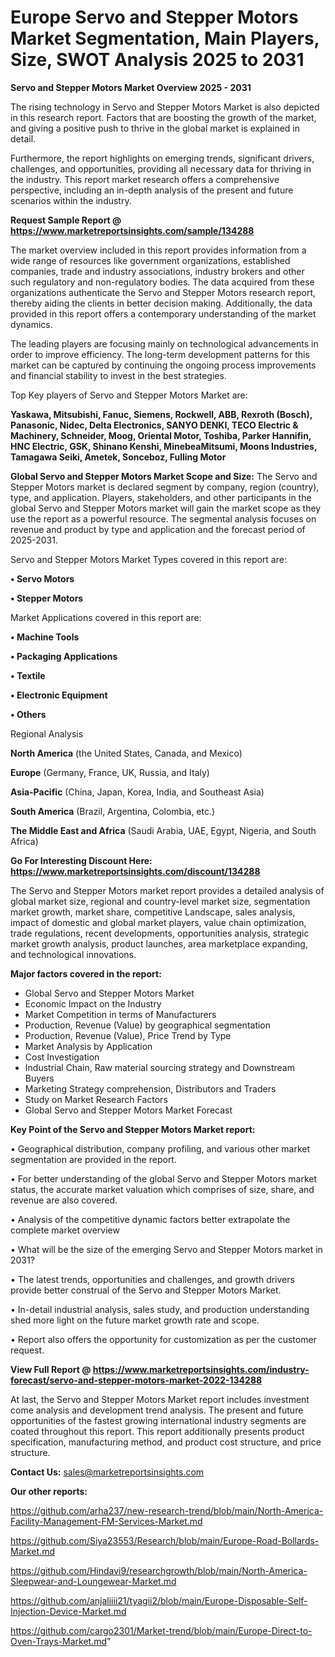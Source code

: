 # Europe Servo and Stepper Motors Market Segmentation, Main Players, Size, SWOT Analysis 2025 to 2031

<Strong> Servo and Stepper Motors Market Overview 2025 - 2031</strong>

The rising technology in Servo and Stepper Motors Market is also depicted in this research report. Factors that are boosting the growth of the market, and giving a positive push to thrive in the global market is explained in detail.

Furthermore, the report highlights on emerging trends, significant drivers, challenges, and opportunities, providing all necessary data for thriving in the industry. This report market research offers a comprehensive perspective, including an in-depth analysis of the present and future scenarios within the industry.

<strong>Request Sample Report @ <a href=https://www.marketreportsinsights.com/sample/134288>https://www.marketreportsinsights.com/sample/134288</a></strong>

The market overview included in this report provides information from a wide range of resources like government organizations, established companies, trade and industry associations, industry brokers and other such regulatory and non-regulatory bodies. The data acquired from these organizations authenticate the Servo and Stepper Motors research report, thereby aiding the clients in better decision making. Additionally, the data provided in this report offers a contemporary understanding of the market dynamics.

The leading players are focusing mainly on technological advancements in order to improve efficiency. The long-term development patterns for this market can be captured by continuing the ongoing process improvements and financial stability to invest in the best strategies.

Top Key players of Servo and Stepper Motors Market are:

<strong>Yaskawa, Mitsubishi, Fanuc, Siemens, Rockwell, ABB, Rexroth (Bosch), Panasonic, Nidec, Delta Electronics, SANYO DENKI, TECO Electric & Machinery, Schneider, Moog, Oriental Motor, Toshiba, Parker Hannifin, HNC Electric, GSK, Shinano Kenshi, MinebeaMitsumi, Moons Industries, Tamagawa Seiki, Ametek, Sonceboz, Fulling Motor</strong>

<strong><b>Global Servo and Stepper Motors Market Scope and Size:</b></strong>
The Servo and Stepper Motors market is declared segment by company, region (country), type, and application. Players, stakeholders, and other participants in the global Servo and Stepper Motors market will gain the market scope as they use the report as a powerful resource. The segmental analysis focuses on revenue and product by type and application and the forecast period of 2025-2031.

Servo and Stepper Motors Market Types covered in this report are:

<strong>• Servo Motors

• Stepper Motors</strong>

Market Applications covered in this report are:

<strong>• Machine Tools

• Packaging Applications

• Textile

• Electronic Equipment

• Others</strong> 

Regional Analysis

<strong>North America</strong> (the United States, Canada, and Mexico)

<strong>Europe</strong> (Germany, France, UK, Russia, and Italy)

<strong>Asia-Pacific</strong> (China, Japan, Korea, India, and Southeast Asia)

<strong>South America</strong> (Brazil, Argentina, Colombia, etc.)

<strong>The Middle East and Africa</strong> (Saudi Arabia, UAE, Egypt, Nigeria, and South Africa)

<strong>Go For Interesting Discount Here: <a href=https://www.marketreportsinsights.com/discount/134288>https://www.marketreportsinsights.com/discount/134288</a></strong>

The Servo and Stepper Motors market report provides a detailed analysis of global market size, regional and country-level market size, segmentation market growth, market share, competitive Landscape, sales analysis, impact of domestic and global market players, value chain optimization, trade regulations, recent developments, opportunities analysis, strategic market growth analysis, product launches, area marketplace expanding, and technological innovations.

<strong><b>Major factors covered in the report:</b></strong>
<ul>
  <li>Global Servo and Stepper Motors Market </li>
  <li>Economic Impact on the Industry</li>
  <li>Market Competition in terms of Manufacturers</li>
  <li>Production, Revenue (Value) by geographical segmentation</li>
  <li>Production, Revenue (Value), Price Trend by Type</li>
  <li>Market Analysis by Application</li>
  <li>Cost Investigation</li>
  <li>Industrial Chain, Raw material sourcing strategy and Downstream Buyers</li>
  <li>Marketing Strategy comprehension, Distributors and Traders</li>
  <li>Study on Market Research Factors</li>
  <li>Global Servo and Stepper Motors Market Forecast</li>
</ul>

<strong><b>Key Point of the Servo and Stepper Motors Market report:</b></strong>

• Geographical distribution, company profiling, and various other market segmentation are provided in the report.

• For better understanding of the global Servo and Stepper Motors market status, the accurate market valuation which comprises of size, share, and revenue are also covered.

• Analysis of the competitive dynamic factors better extrapolate the complete market overview

• What will be the size of the emerging Servo and Stepper Motors market in 2031?

• The latest trends, opportunities and challenges, and growth drivers provide better construal of the Servo and Stepper Motors Market.

• In-detail industrial analysis, sales study, and production understanding shed more light on the future market growth rate and scope.

• Report also offers the opportunity for customization as per the customer request.

<strong><b>View Full Report @ <a href=https://www.marketreportsinsights.com/industry-forecast/servo-and-stepper-motors-market-2022-134288>https://www.marketreportsinsights.com/industry-forecast/servo-and-stepper-motors-market-2022-134288</a></b></strong>


At last, the Servo and Stepper Motors Market report includes investment come analysis and development trend analysis. The present and future opportunities of the fastest growing international industry segments are coated throughout this report. This report additionally presents product specification, manufacturing method, and product cost structure, and price structure.

<strong>Contact Us:</strong>
sales@marketreportsinsights.com

<strong>Our other reports:</strong>

<a href=https://github.com/arha237/new-research-trend/blob/main/North-America-Facility-Management-FM-Services-Market.md>https://github.com/arha237/new-research-trend/blob/main/North-America-Facility-Management-FM-Services-Market.md</a>

<a href=https://github.com/Siya23553/Research/blob/main/Europe-Road-Bollards-Market.md>https://github.com/Siya23553/Research/blob/main/Europe-Road-Bollards-Market.md</a>

<a href=https://github.com/Hindavi9/researchgrowth/blob/main/North-America-Sleepwear-and-Loungewear-Market.md>https://github.com/Hindavi9/researchgrowth/blob/main/North-America-Sleepwear-and-Loungewear-Market.md</a>

<a href=https://github.com/anjaliiii21/tyagii2/blob/main/Europe-Disposable-Self-Injection-Device-Market.md>https://github.com/anjaliiii21/tyagii2/blob/main/Europe-Disposable-Self-Injection-Device-Market.md</a>

<a href=https://github.com/cargo2301/Market-trend/blob/main/Europe-Direct-to-Oven-Trays-Market.md>https://github.com/cargo2301/Market-trend/blob/main/Europe-Direct-to-Oven-Trays-Market.md</a>"
